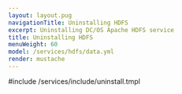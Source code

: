 ```yaml
---
layout: layout.pug
navigationTitle: Uninstalling HDFS
excerpt: Uninstalling DC/OS Apache HDFS service
title: Uninstalling HDFS
menuWeight: 60
model: /services/hdfs/data.yml
render: mustache
---
```


#include /services/include/uninstall.tmpl
